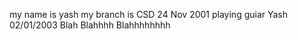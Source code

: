 my name is yash
my branch is CSD
24 Nov 2001
playing guiar
Yash
02/01/2003
Blah
Blahhhh
Blahhhhhhhh


